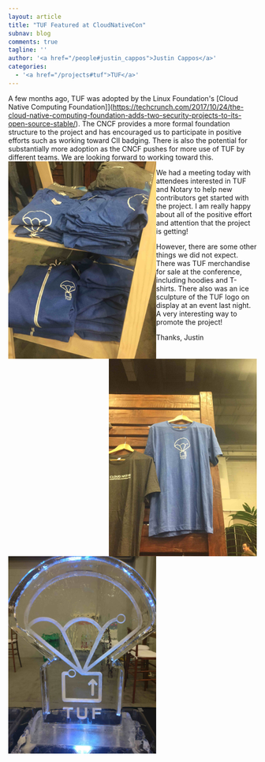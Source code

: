```yaml
---
layout: article
title: "TUF Featured at CloudNativeCon"
subnav: blog
comments: true
tagline: ''
author: '<a href="/people#justin_cappos">Justin Cappos</a>'
categories:
  - '<a href="/projects#tuf">TUF</a>'
---
```


A few months ago, TUF was adopted by the Linux Foundation's [Cloud Native
Computing Foundation]](https://techcrunch.com/2017/10/24/the-cloud-native-computing-foundation-adds-two-security-projects-to-its-open-source-stable/).
The CNCF provides a more formal foundation structure to the project and 
has encouraged us to participate in positive efforts such as working toward CII
badging.  There is also the potential for substantially more adoption as the 
CNCF pushes for more use of TUF by different teams.  We are looking forward to
working toward this.
<img align="left" src="/img/TUF-hoodies-LR.jpg" width="300"/>

We had a meeting today with attendees interested in TUF and Notary to help
new contributors get started with the project.  I am really happy about all of
the positive effort and attention that the project is getting!
<img align="right" src="/img/TUF-shirts-LR.jpg" width="300"/>

However, there are some other things we did not expect.  There was TUF 
merchandise for sale at the conference, including hoodies and T-shirts.
There also was an ice sculpture of the TUF logo on display at an event last
night.  A very interesting way to promote the project!
<img align="left" src="/img/TUF-ice-sculpture-LR.jpg" width="300"/>

Thanks,
Justin


